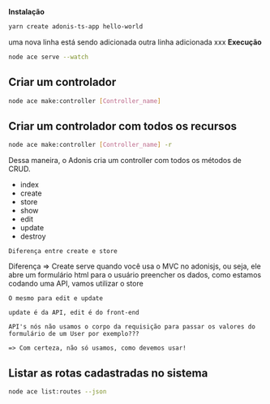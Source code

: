 **Instalação**
```bash
yarn create adonis-ts-app hello-world
```

uma nova linha está sendo adicionada
outra linha adicionada
xxx
**Execução**
```bash
node ace serve --watch
```

## Criar um controlador
```bash
node ace make:controller [Controller_name]
```

## Criar um controlador com todos os recursos

```bash
node ace make:controller [Controller_name] -r
```
Dessa maneira, o Adonis cria um controller com todos os métodos de CRUD.
- index
- create
- store
- show
- edit
- update
- destroy

`Diferença entre create e store`

Diferença => Create serve quando você usa o MVC no adonisjs, ou seja, ele abre um formulário html para o usuário preencher os dados, como estamos codando uma API, vamos utilizar o store
    
    O mesmo para edit e update
    
    update é da API, edit é do front-end

    API's nós não usamos o corpo da requisição para passar os valores do formulário de um User por exemplo???
    
    => Com certeza, não só usamos, como devemos usar!

## Listar as rotas cadastradas no sistema
```bash
node ace list:routes --json
```